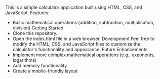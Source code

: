 This is a simple calculator application built using HTML, CSS, and JavaScript.
Features:
 * Basic mathematical operations (addition, subtraction, multiplication, division)
Getting Started
 * Clone this repository.
 * Open the index.html file in a web browser.
Development
Feel free to modify the HTML, CSS, and JavaScript files to customize the calculator's functionality and appearance.
Future Enhancements
 * Implement more complex mathematical operations (e.g., exponents, logarithms)
 * Add memory functionality
 * Create a mobile-friendly layout

